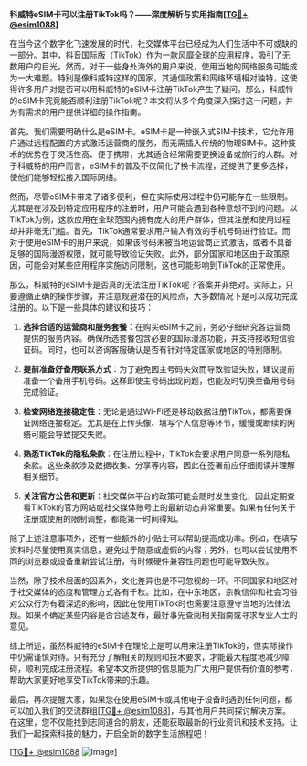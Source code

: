 **科威特eSIM卡可以注册TikTok吗？——深度解析与实用指南[[TG💪+ @esim1088](https://t.me/s/esim1088)]**

在当今这个数字化飞速发展的时代，社交媒体平台已经成为人们生活中不可或缺的一部分。其中，抖音国际版（TikTok）作为一款风靡全球的应用程序，吸引了无数用户的目光。然而，对于一些身处海外的用户来说，使用当地的网络服务可能成为一大难题。特别是像科威特这样的国家，其通信政策和网络环境相对独特，这使得许多用户对是否可以用科威特的eSIM卡注册TikTok产生了疑问。那么，科威特的eSIM卡究竟能否顺利注册TikTok呢？本文将从多个角度深入探讨这一问题，并为有需求的用户提供详细的操作指南。

首先，我们需要明确什么是eSIM卡。eSIM卡是一种嵌入式SIM卡技术，它允许用户通过远程配置的方式激活运营商的服务，而无需插入传统的物理SIM卡。这种技术的优势在于灵活性高、便于携带，尤其适合经常需要更换设备或旅行的人群。对于科威特的用户而言，eSIM卡的普及不仅简化了换卡流程，还提供了更多选择，使他们能够轻松接入国际网络。

然而，尽管eSIM卡带来了诸多便利，但在实际使用过程中仍可能存在一些限制。尤其是在涉及到特定应用程序的注册时，用户可能会遇到各种意想不到的问题。以TikTok为例，这款应用在全球范围内拥有庞大的用户群体，但其注册和使用过程却并非毫无门槛。首先，TikTok通常要求用户输入有效的手机号码进行验证。而对于使用eSIM卡的用户来说，如果该号码未被当地运营商正式激活，或者不具备足够的国际漫游权限，就可能导致验证失败。此外，部分国家和地区由于政策原因，可能会对某些应用程序实施访问限制，这也可能影响到TikTok的正常使用。

那么，科威特的eSIM卡是否真的无法注册TikTok呢？答案并非绝对。实际上，只要遵循正确的操作步骤，并注意规避潜在的风险点，大多数情况下是可以成功完成注册的。以下是一些具体的建议和技巧：

1. **选择合适的运营商和服务套餐**：在购买eSIM卡之前，务必仔细研究各运营商提供的服务内容。确保所选套餐包含必要的国际漫游功能，并支持接收短信验证码。同时，也可以咨询客服确认是否有针对特定国家或地区的特别限制。

2. **提前准备好备用联系方式**：为了避免因主号码失效而导致验证失败，建议提前准备一个备用手机号码。这样即使主号码出现问题，也能及时切换至备用号码完成验证。

3. **检查网络连接稳定性**：无论是通过Wi-Fi还是移动数据注册TikTok，都需要保证网络连接稳定。尤其是在上传头像、填写个人信息等环节，缓慢或断续的网络可能会导致提交失败。

4. **熟悉TikTok的隐私条款**：在注册过程中，TikTok会要求用户同意一系列隐私条款。这些条款涉及数据收集、分享等内容，因此在签署前应仔细阅读并理解相关细节。

5. **关注官方公告和更新**：社交媒体平台的政策可能会随时发生变化，因此定期查看TikTok的官方网站或社交媒体账号上的最新动态非常重要。如果有任何关于注册或使用的限制调整，都能第一时间得知。

除了上述注意事项外，还有一些额外的小贴士可以帮助提高成功率。例如，在填写资料时尽量使用真实信息，避免过于随意或虚假的内容；另外，也可以尝试使用不同的浏览器或设备重新尝试注册，有时候硬件兼容性问题也可能导致失败。

当然，除了技术层面的因素外，文化差异也是不可忽视的一环。不同国家和地区对于社交媒体的态度和管理方式各有千秋。比如，在中东地区，宗教信仰和社会习俗对公众行为有着深远的影响，因此在使用TikTok时也需要注意遵守当地的法律法规。如果不确定某些内容是否合适发布，最好事先查阅相关指南或寻求专业人士的意见。

综上所述，虽然科威特的eSIM卡在理论上是可以用来注册TikTok的，但实际操作中仍需谨慎对待。只有充分了解相关的规则和技术要求，才能最大程度地减少障碍，顺利完成注册流程。希望本文所提供的信息能为广大用户提供有价值的参考，帮助大家更好地享受TikTok带来的乐趣。

最后，再次提醒大家，如果您在使用eSIM卡或其他电子设备时遇到任何问题，都可以加入我们的交流群组[[TG💪+ @esim1088](https://t.me/s/esim1088)]，与其他用户共同探讨解决方案。在这里，您不仅能找到志同道合的朋友，还能获取最新的行业资讯和技术支持。让我们一起探索科技的魅力，开启全新的数字生活旅程吧！

[[TG💪+ @esim1088](https://t.me/s/esim1088) ![Image](https://i.postimg.cc/4NQfJmqS/Snipaste-2025-05-13-00-14-12.png)]